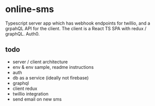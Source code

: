 # online-sms

Typescript server app which has webhook endpoints for twillio, and a grpahQL API for the client.
The client is a React TS SPA with redux / graphQL.
Auth0.

## todo

- server / client architecture
- env & env sample, readme instructions
- auth
- db as a service (ideally not firebase)
- graphql
- client redux
- twillio integration
- send email on new sms